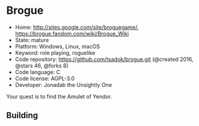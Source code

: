# Brogue

- Home: http://sites.google.com/site/broguegame/, https://brogue.fandom.com/wiki/Brogue_Wiki
- State: mature
- Platform: Windows, Linux, macOS
- Keyword: role playing, roguelike
- Code repository: https://github.com/tsadok/brogue.git (@created 2016, @stars 46, @forks 8)
- Code language: C
- Code license: AGPL-3.0
- Developer: Jonadab the Unsightly One

Your quest is to find the Amulet of Yendor.

## Building
